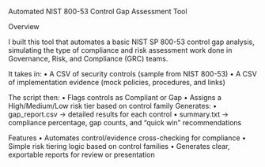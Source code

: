Automated NIST 800-53 Control Gap Assessment Tool

Overview

I built this tool that automates a basic NIST SP 800-53 control gap analysis, simulating the type of compliance and risk assessment work done in Governance, Risk, and Compliance (GRC) teams.

It takes in:
	•	A CSV of security controls (sample from NIST 800-53)
	•	A CSV of implementation evidence (mock policies, procedures, and links)

The script then:
	•	Flags controls as Compliant or Gap
	•	Assigns a High/Medium/Low risk tier based on control family
Generates:
	•	gap_report.csv → detailed results for each control
	•	summary.txt → compliance percentage, gap counts, and “quick win” recommendations

Features
	•	Automates control/evidence cross-checking for compliance
	•	Simple risk tiering logic based on control families
	•	Generates clear, exportable reports for review or presentation
